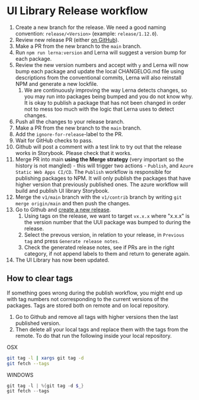 # UI Library Release workflow

1. Create a new branch for the release. We need a good naming convention: `release/<Version>` (example: `release/1.12.0`).
1. Review new release PR (either [on GitHub](https://github.com/umbraco/Umbraco.UI/compare/)).
1. Make a PR from the new branch to the `main` branch.
1. Run `npm run lerna:version` and Lerna will suggest a version bump for each package.
1. Review the new version numbers and accept with `y` and Lerna will now bump each package and update the local CHANGELOG.md file using descriptions from the conventional commits, Lerna will also reinstall NPM and generate a new lockfile.
   1. We are continuously improving the way Lerna detects changes, so you may run into packages being bumped and you do not know why. It is okay to publish a package that has not been changed in order not to mess too much with the logic that Lerna uses to detect changes.
1. Push all the changes to your release branch.
1. Make a PR from the new branch to the `main` branch.
1. Add the `ignore-for-release`-label to the PR.
1. Wait for GitHub checks to pass.
1. Github will post a comment with a test link to try out that the release works in Storybook. Please check that it works.
1. Merge PR into main **using the Merge strategy** (very important so the history is not mangled) - this will trigger two actions - `Publish`, and `Azure Static Web Apps CI/CD`. The `Publish` workflow is responsible for publishing packages to NPM. It will only publish the packages that have higher version that previously published ones. The azure workflow will build and publish UI library Storybook.
1. Merge the `v1/main` branch with the `v1/contrib` branch by writing `git merge origin/main` and then push the changes.
1. Go to Github and [create a new release](https://github.com/umbraco/Umbraco.UI/releases/new).
   1. Using tags on the release, we want to target `vx.x.x` where "x.x.x" is the version number that the UUI package was bumped to during the release.
   1. Select the prevous version, in relation to your release, in `Previous tag` and press `Generate release notes`.
   1. Check the generated release notes, see if PRs are in the right category, if not append labels to them and return to generate again.
1. The UI Library has now been updated.

## How to clear tags

If something goes wrong during the publish workflow, you might end up with tag numbers not corresponding to the current versions of the packages. Tags are stored both on remote and on local repository.

1. Go to Github and remove all tags with higher versions then the last published version.
2. Then delete all your local tags and replace them with the tags from the remote. To do that run the following inside your local repository.

OSX

```zsh
git tag -l | xargs git tag -d
git fetch --tags
```

WINDOWS

```powershell
git tag -l | %{git tag -d $_}
git fetch --tags
```
